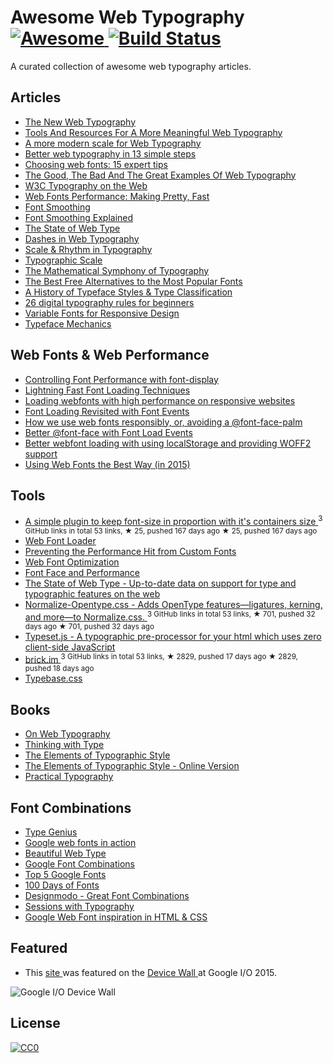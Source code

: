 <h1>
 Awesome Web Typography
 <a href="https://github.com/sindresorhus/awesome">
  <img alt="Awesome" src="https://cdn.rawgit.com/sindresorhus/awesome/d7305f38d29fed78fa85652e3a63e154dd8e8829/media/badge.svg"/>
 </a>
 <a href="https://travis-ci.org/deanhume/typography">
  <img alt="Build Status" src="https://api.travis-ci.org/deanhume/typography.svg?branch=master"/>
 </a>
</h1>
<p>
 A curated collection of awesome web typography articles.
</p>
<h2>
 Articles
</h2>
<ul>
 <li>
  <a href="https://robinrendle.com/essays/new-web-typography/">
   The New Web Typography
  </a>
 </li>
 <li>
  <a href="https://www.smashingmagazine.com/2016/03/meaningful-web-typography/">
   Tools And Resources For A More Meaningful Web Typography
  </a>
 </li>
 <li>
  <a href="http://typecast.com/blog/a-more-modern-scale-for-web-typography">
   A more modern scale for Web Typography
  </a>
 </li>
 <li>
  <a href="http://www.creativebloq.com/typography/better-web-typography-few-simple-steps-5132803">
   Better web typography in 13 simple steps
  </a>
 </li>
 <li>
  <a href="http://www.creativebloq.com/web-design/choose-web-fonts-1233034">
   Choosing web fonts: 15 expert tips
  </a>
 </li>
 <li>
  <a href="https://www.smashingmagazine.com/2014/12/the-good-the-bad-and-the-great-examples-of-web-typography/">
   The Good, The Bad And The Great Examples Of Web Typography
  </a>
 </li>
 <li>
  <a href="http://www.w3.org/wiki/Typography_on_the_Web">
   W3C Typography on the Web
  </a>
 </li>
 <li>
  <a href="https://www.igvita.com/2012/09/12/web-fonts-performance-making-pretty-fast/">
   Web Fonts Performance: Making Pretty, Fast
  </a>
 </li>
 <li>
  <a href="https://davidwalsh.name/font-smoothing">
   Font Smoothing
  </a>
 </li>
 <li>
  <a href="http://szafranek.net/works/articles/font-smoothing-explained/">
   Font Smoothing Explained
  </a>
 </li>
 <li>
  <a href="https://dev.opera.com/articles/state-of-web-type/">
   The State of Web Type
  </a>
 </li>
 <li>
  <a href="https://viljamis.com/dashes/">
   Dashes in Web Typography
  </a>
 </li>
 <li>
  <a href="http://lamb.cc/typograph/">
   Scale & Rhythm in Typography
  </a>
 </li>
 <li>
  <a href="http://retinart.net/typography/typographicscale/">
   Typographic Scale
  </a>
 </li>
 <li>
  <a href="http://www.pearsonified.com/2011/12/golden-ratio-typography.php">
   The Mathematical Symphony of Typography
  </a>
 </li>
 <li>
  <a href="http://blog.spoongraphics.co.uk/articles/the-best-free-alternatives-to-the-most-popular-fonts">
   The Best Free Alternatives to the Most Popular Fonts
  </a>
 </li>
 <li>
  <a href="http://blog.spoongraphics.co.uk/articles/a-history-of-typeface-styles-type-classification">
   A History of Typeface Styles & Type Classification
  </a>
 </li>
 <li>
  <a href="https://medium.com/product-design-ux-ui/26-digital-typography-rules-for-beginners-a04c6a5aaff3">
   26 digital typography rules for beginners
  </a>
 </li>
 <li>
  <a href="http://alistapart.com/blog/post/variable-fonts-for-responsive-design">
   Variable Fonts for Responsive Design
  </a>
 </li>
 <li>
  <a href="https://frerejones.com/blog/typeface-mechanics-001/">
   Typeface Mechanics
  </a>
 </li>
</ul>
<h2>
 Web Fonts & Web Performance
</h2>
<ul>
 <li>
  <a href="https://developers.google.com/web/updates/2016/02/font-display">
   Controlling Font Performance with font-display
  </a>
 </li>
 <li>
  <a href="https://davidwalsh.name/font-loading">
   Lightning Fast Font Loading Techniques
  </a>
 </li>
 <li>
  <a href="http://bdadam.com/blog/loading-webfonts-with-high-performance.html">
   Loading webfonts with high performance on responsive websites
  </a>
 </li>
 <li>
  <a href="https://www.filamentgroup.com/lab/font-events.html">
   Font Loading Revisited with Font Events
  </a>
 </li>
 <li>
  <a href="https://www.filamentgroup.com/lab/font-loading.html">
   How we use web fonts responsibly, or, avoiding a @font-face-palm
  </a>
 </li>
 <li>
  <a href="https://dev.opera.com/articles/better-font-face/">
   Better @font-face with Font Load Events
  </a>
 </li>
 <li>
  <a href="http://bdadam.com/blog/better-webfont-loading-with-localstorage-and-woff2.html">
   Better webfont loading with using localStorage and providing WOFF2 support
  </a>
 </li>
 <li>
  <a href="https://helloanselm.com/2015/using-webfonts-in-2015/">
   Using Web Fonts the Best Way (in 2015)
  </a>
 </li>
</ul>
<h2>
 Tools
</h2>
<ul>
 <li>
  <a href="https://github.com/jkroso/flowtype">
   A simple plugin to keep font-size in proportion with it's containers size
  </a>
  <sup>
   3 GitHub links in total 53 links, ★ 25, pushed 167 days ago
  </sup>
  <sup>
   &#9733 25, pushed 167 days ago
  </sup>
 </li>
 <li>
  <a href="https://developers.google.com/fonts/docs/webfont_loader">
   Web Font Loader
  </a>
 </li>
 <li>
  <a href="https://css-tricks.com/preventing-the-performance-hit-from-custom-fonts/">
   Preventing the Performance Hit from Custom Fonts
  </a>
 </li>
 <li>
  <a href="https://developers.google.com/web/fundamentals/performance/optimizing-content-efficiency/webfont-optimization?hl=en">
   Web Font Optimization
  </a>
 </li>
 <li>
  <a href="http://www.stevesouders.com/blog/2009/10/13/font-face-and-performance/">
   Font Face and Performance
  </a>
 </li>
 <li>
  <a href="http://stateofwebtype.com/">
   The State of Web Type - Up-to-date data on support for type and typographic features on the web
  </a>
 </li>
 <li>
  <a href="https://github.com/kennethormandy/normalize-opentype.css">
   Normalize-Opentype.css - Adds OpenType features—ligatures, kerning, and more—to Normalize.css.
  </a>
  <sup>
   3 GitHub links in total 53 links, ★ 701, pushed 32 days ago
  </sup>
  <sup>
   &#9733 701, pushed 32 days ago
  </sup>
 </li>
 <li>
  <a href="https://blot.im/typeset/">
   Type­set.js - A typographic pre-processor for your html which uses zero client-side JavaScript
  </a>
 </li>
 <li>
  <a href="https://github.com/alfredxing/brick">
   brick.im
  </a>
  <sup>
   3 GitHub links in total 53 links, ★ 2829, pushed 17 days ago
  </sup>
  <sup>
   &#9733 2829, pushed 18 days ago
  </sup>
 </li>
 <li>
  <a href="http://devinhunt.github.io/typebase.css/">
   Typebase.css
  </a>
 </li>
</ul>
<h2>
 Books
</h2>
<ul>
 <li>
  <a href="https://abookapart.com/products/on-web-typography">
   On Web Typography
  </a>
 </li>
 <li>
  <a href="http://www.thinkingwithtype.com/">
   Thinking with Type
  </a>
 </li>
 <li>
  <a href="https://www.amazon.co.uk/Elements-Typographic-Style-Robert-Bringhurst/dp/0881792063/276-3263060-1517824?ie=UTF8&*Version*=1&*entries*=0">
   The Elements of Typographic Style
  </a>
 </li>
 <li>
  <a href="http://webtypography.net/">
   The Elements of Typographic Style - Online Version
  </a>
 </li>
 <li>
  <a href="http://practicaltypography.com/">
   Practical Typography
  </a>
 </li>
</ul>
<h2>
 Font Combinations
</h2>
<ul>
 <li>
  <a href="http://www.typegenius.com/">
   Type Genius
  </a>
 </li>
 <li>
  <a href="http://femmebot.github.io/google-type/">
   Google web fonts in action
  </a>
 </li>
 <li>
  <a href="http://hellohappy.org/beautiful-web-type/">
   Beautiful Web Type
  </a>
 </li>
 <li>
  <a href="http://briangardner.com/google-font-combinations/">
   Google Font Combinations
  </a>
 </li>
 <li>
  <a href="http://techdissected.com/web-and-computing/design/top-5-google-font-combinations/">
   Top 5 Google Fonts
  </a>
 </li>
 <li>
  <a href="http://100daysoffonts.com/">
   100 Days of Fonts
  </a>
 </li>
 <li>
  <a href="http://designmodo.com/great-font-combinations/">
   Designmodo - Great Font Combinations
  </a>
 </li>
 <li>
  <a href="http://www.sessions-with-typography.com">
   Sessions with Typography
  </a>
 </li>
 <li>
  <a href="http://tobiasahlin.com/typesource/">
   Google Web Font inspiration in HTML & CSS
  </a>
 </li>
</ul>
<h2>
 Featured
</h2>
<ul>
 <li>
  This
  <a href="http://deanhume.github.io/typography/">
   site
  </a>
  was featured on the
  <a href="https://twitter.com/gauntface/status/604029887414829057/photo/1">
   Device Wall
  </a>
  at Google I/O 2015.
 </li>
</ul>
<p>
 <img alt="Google I/O Device Wall" src="https://raw.githubusercontent.com/deanhume/typography/master/images/device-wall-small.jpg"/>
</p>
<h2>
 License
</h2>
<p>
 <a href="http://creativecommons.org/licenses/by/4.0/">
  <img alt="CC0" src="https://licensebuttons.net/l/by/4.0/88x31.png"/>
 </a>
</p>
